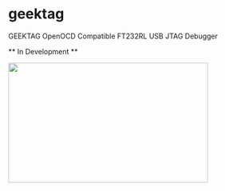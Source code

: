 # geektag
GEEKTAG OpenOCD Compatible FT232RL USB JTAG Debugger 

** In Development **

[<img src="http://www.8bitgeek.net/geektag.jpg" width="400" height="240">](http://www.8bitgeek.net)
